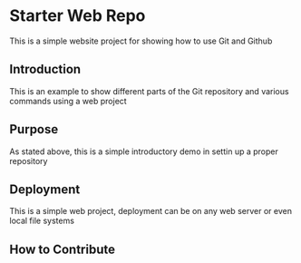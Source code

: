 
# Starter Web Repo

This is a simple website project for showing
how to use Git and Github

## Introduction

This is an example to show different parts
of the Git repository and various commands
using a web project

## Purpose

As stated above, this is a simple introductory 
demo in settin up a proper repository

## Deployment

This is a simple web project, deployment can 
be on any web server or even local file systems

## How to Contribute